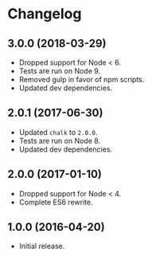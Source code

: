 # Changelog
## 3.0.0 (2018-03-29)
* Dropped support for Node < 6.
* Tests are run on Node 9.
* Removed gulp in favor of npm scripts.
* Updated dev dependencies.

## 2.0.1 (2017-06-30)
* Updated `chalk` to `2.0.0`.
* Tests are run on Node 8.
* Updated dev dependencies.

## 2.0.0 (2017-01-10)
* Dropped support for Node < 4.
* Complete ES6 rewrite.

## 1.0.0 (2016-04-20)
* Initial release.
